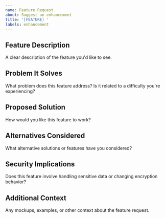 ```yaml
---
name: Feature Request
about: Suggest an enhancement
title: '[FEATURE] '
labels: enhancement
---
```


## Feature Description
A clear description of the feature you'd like to see.

## Problem It Solves
What problem does this feature address? Is it related to a difficulty you're experiencing?

## Proposed Solution
How would you like this feature to work?

## Alternatives Considered
What alternative solutions or features have you considered?

## Security Implications
Does this feature involve handling sensitive data or changing encryption behavior?

## Additional Context
Any mockups, examples, or other context about the feature request.
